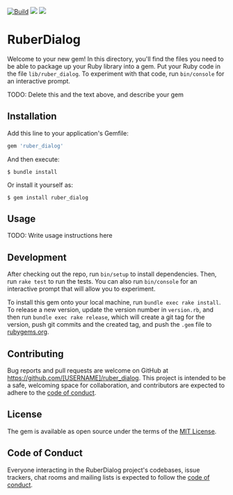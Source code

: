 [![Build](https://github.com/Sakorni/ruber_dialog/actions/workflows/ci.yml/badge.svg)](https://github.com/Sakorni/ruber_dialog/actions/workflows/ci.yml)
<a href="https://codeclimate.com/github/Sakorni/ruber_dialog/maintainability"><img src="https://api.codeclimate.com/v1/badges/6d58f15d46aefe941dca/maintainability" /></a>
<a href="https://codeclimate.com/github/Sakorni/ruber_dialog/test_coverage"><img src="https://api.codeclimate.com/v1/badges/6d58f15d46aefe941dca/test_coverage" /></a>


# RuberDialog

Welcome to your new gem! In this directory, you'll find the files you need to be able to package up your Ruby library into a gem. Put your Ruby code in the file `lib/ruber_dialog`. To experiment with that code, run `bin/console` for an interactive prompt.

TODO: Delete this and the text above, and describe your gem

## Installation

Add this line to your application's Gemfile:

```ruby
gem 'ruber_dialog'
```

And then execute:

    $ bundle install

Or install it yourself as:

    $ gem install ruber_dialog

## Usage

TODO: Write usage instructions here

## Development

After checking out the repo, run `bin/setup` to install dependencies. Then, run `rake test` to run the tests. You can also run `bin/console` for an interactive prompt that will allow you to experiment.

To install this gem onto your local machine, run `bundle exec rake install`. To release a new version, update the version number in `version.rb`, and then run `bundle exec rake release`, which will create a git tag for the version, push git commits and the created tag, and push the `.gem` file to [rubygems.org](https://rubygems.org).

## Contributing

Bug reports and pull requests are welcome on GitHub at https://github.com/[USERNAME]/ruber_dialog. This project is intended to be a safe, welcoming space for collaboration, and contributors are expected to adhere to the [code of conduct](https://github.com/[USERNAME]/ruber_dialog/blob/master/CODE_OF_CONDUCT.md).

## License

The gem is available as open source under the terms of the [MIT License](https://opensource.org/licenses/MIT).

## Code of Conduct

Everyone interacting in the RuberDialog project's codebases, issue trackers, chat rooms and mailing lists is expected to follow the [code of conduct](https://github.com/[USERNAME]/ruber_dialog/blob/master/CODE_OF_CONDUCT.md).

